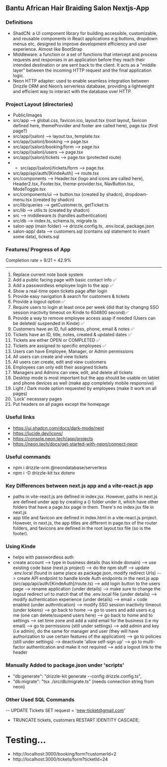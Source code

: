 ## Bantu African Hair Braiding Salon Nextjs-App
### Definitions
- ShadCN: a UI component library for building accessible, customizable, and reusable components in React applications e.g buttons, dropdown menus etc, designed to improve development efficiency and user experience. Almost like BootStrap
- Middleware: a function or a set of functions that intercept and process requests and responses in an application before they reach their intended destination or are sent back to the client. It acts as a "middle layer" between the incoming HTTP request and the final application logic.
- Neon HTTP adapter: used to enable seamless integration between Drizzle ORM and Neon’s serverless database, providing a lightweight and efficient way to interact with the database over HTTP.

### Project Layout (directories)
- Public/images
- src/app --> global.css, favicon.ico, layout.tsx (root layout, favicon defined here, themeProvider and footer are called here), page.tsx (first page?)
- src/app/(salon) --> layout.tsx, template.tsx
- src/app/(salon)/booking --> page.tsx
- src/app/(salon)/booking/form --> page.tsx
- src/app/(salon)/users --> page.tsx
- src/app/(salon)/tickets --> page.tsx (protected route)
- - src/app/(salon)/tickets/form --> page.tsx
- src/app/api/auth/[KindeAuth] --> route.tsx
- src/components --> Header.tsx (logo and icons are called here), Header2.tsx, Footer.tsx, theme-provider.tsx, NavButton.tsx, ModeToggle.tsx
- src/components/ui --> button.tsx (created by shadcn), dropdown-menu.tsx (created by shadcn)
- src/lib/queries --> getCustomer.ts, getTicket.ts
- src/lib --> utlis.ts (created by shadcn)
- src --> middleware.ts (handles authentication)
- src/db --> index.ts, schema.ts, migrate.ts
- salon-app (main folder) --> drizzle.config.ts, .env.local, package.json
- salon-app/ data  --> customers.sql (contains sql statement to insert some data), tickets.sql

### Features/ Progress of App
Completion rate = 9/21 = 42.9%
  ____________________________________________________________________________________________________________________________________________________________________________
1.  Replace current note book system 
2. Add a public facing page with basic contact info ✅
3. Add a passwordless employee login to the app ✅
4. Show a real-time open tickets page after login
5. Provide easy navigation & search for customers & tickets
6. Provide a logout option ✅
7. Require users to login at least once per week (did that by changng SSO session inactivity timeout on Kinde to 604800 second)✅
8. Provide a way to remove employee access asap if needed (Users can be deleted/ suspended in Kinde) ✅
9. Customers have an ID, full address, phone, email & notes ✅
10. Tickets have an ID, title, notes, created & updated dates ✅
11. Tickets are either OPEN or COMPLETED ✅
12. Tickets are assigned to specific employees ✅
13. Users can have Employee, Manager, or Admin permissions 
14. All users can create and view tickets
15. All users can create, edit and view customers
16. Employees can only edit their assigned tickets
17. Managers and Admins can view, edit, and delete all tickets
18. Desktop mode is most important but the app should be usable on tablet and phone devices as well (make app completely mobile responsive)
19. Light / Dark mode option requested by employees (make it work on all pages)
20. 'Lock' necessary pages
21. Put headers on all pages except the homepage

### Useful links
- https://ui.shadcn.com/docs/dark-mode/next
- https://lucide.dev/icons/
- https://console.neon.tech/app/projects
- https://neon.tech/docs/get-started-with-neon/connect-neon

### Useful commands
- npm i drizzle-orm @neondatabase/serverless
- npm i -D drizzle-kit tsx dotenv
  
### Key Differences between next.js app and a vite-react.js app
- paths in vite-react.js are defined in index.jsx. However, paths in next.js are defined under app by creating a () folder under it, which have other folders that have a page.tsx page in them. There's no index.jsx file in next.js
- app title and favicon are defined in index.html in a vite-react.js project. However, in next.js, the app titles are different in page.tsx of the router folders, and favicons are defined in the root layout.tsx file (so is the footer).

### Using Kinde
- helps with passwordless auth
- create account --> type in business details (has kinde domain) --> use existing code base (next.js project) --> do the npm stuff --> update .env.local (found in same place as package.json, modify redirect Urls) --> create API endpoint to handle kinde Auth endpoints in the next.js app (src/app/api/auth/[KindeAuth]/route.ts) --> add login button to the users page --> rename application (under details) --> make sure to change the logout redirect url to match that of the .env.local file (under details) --> modify authentication experience (under details) --> email + code enabled (under authrntication) --> modify SSO session inactivity timeout (under tokens) --> go back to home --> go to users and add users e.g me (one can delete/suspend users here) --> go back to home and to settings --> set time zone and add a valid email for the business (i.e my email) --> go to permissions (still under settings) --> add admin and key (i.e admin), do the same for manager and user (they will have authorization to use certain features of the application) --> go to policies (still under settings) --> deactivate 'allow self-sign up' --> go to multi-factor authentication and make it not required --> add a logout link to the header

### Manually Added to package.json under 'scripts'
- "db:generate": "drizzle-kit generate --config drizzle.config.ts",
- "db:migrate": "tsx ./src/db/migrate.ts" (needs connection string from neon)

### Other Used SQL Commands
-- UPDATE Tickets SET request = 'new-ticket@gmail.com' 
- TRUNCATE tickets, customers RESTART IDENTITY CASCADE;

# Testing...
- http://localhost:3000/booking/form?customerId=2
- http://localhost:3000/tickets/form?ticketId=24
